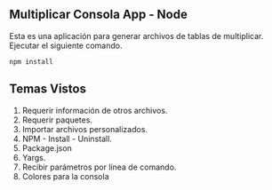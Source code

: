 ## Multiplicar Consola App - Node
Esta es una aplicación para generar archivos de tablas de multiplicar.
Ejecutar el siguiente comando.
```
npm install
```
## Temas Vistos
1) Requerir información de otros archivos.
2) Requerir paquetes.
3) Importar archivos personalizados.
4) NPM - Install - Uninstall.
5) Package.json
6) Yargs.
7) Recibir parámetros por línea de comando.
8) Colores para la consola
